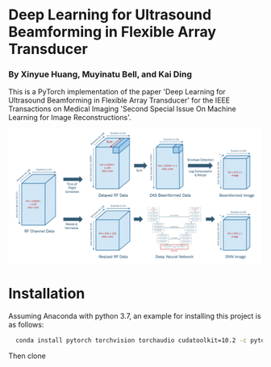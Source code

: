 # Deep Learning for Ultrasound Beamforming in Flexible Array Transducer

### By Xinyue Huang, Muyinatu Bell, and Kai Ding

This is a PyTorch implementation of the paper 'Deep Learning for Ultrasound Beamforming in Flexible Array Transducer' for the IEEE Transactions on Medical Imaging 'Second Special Issue On Machine Learning for Image Reconstructions'.

![alt text](https://github.com/PickleJerry/Flexible_Array_DNN/blob/main/figure/pipeline.png)

# Installation

Assuming Anaconda with python 3.7, an example for installing this project is as follows:
``` Bash
  conda install pytorch torchvision torchaudio cudatoolkit=10.2 -c pytorch
```
Then clone 
